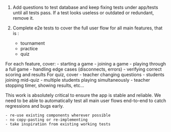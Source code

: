 1. Add questions to test database and keep fixing tests under app/tests until all tests pass. If a test looks useless or outdated or redundant, remove it.


2. Complete e2e tests to cover the full user flow for all main features, that is :
    - tournament
    - practice
    - quiz

For each feature, cover:
    - starting a game
    - joining a game
    - playing through a full game
    - handling edge cases (disconnects, errors)
    - verifying correct scoring and results
For quiz, cover 
    - teacher changing questions
    - students joining mid-quiz
    - multiple students playing simultaneously
    - teacher stopping timer, showing results, etc...


This work is absolutely critical to ensure the app is stable and reliable. We need to be able to automatically test all main user flows end-to-end to catch regressions and bugs early.

    - re-use existing components wherever possible
    - no copy-pasting or re-implementing
    - take inspiration from existing working tests